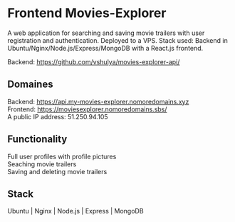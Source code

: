 # Frontend Movies-Explorer

A web application for searching and saving movie trailers with user registration and authentication. Deployed to a VPS. Stack used: Backend in Ubuntu/Nginx/Node.js/Express/MongoDB with a React.js frontend. 

Backend: https://github.com/vshulya/movies-explorer-api/ 

## Domaines
Backend: https://api.my-movies-explorer.nomoredomains.xyz \
Frontend: https://moviesexplorer.nomoredomains.sbs/ \
A public IP address: 51.250.94.105

## Functionality
Full user profiles with profile pictures \
Seaching movie trailers \
Saving and deleting movie trailers 

## Stack
Ubuntu | Nginx | Node.js | Express | MongoDB






